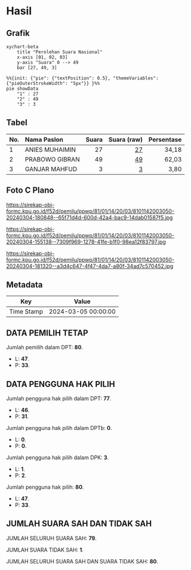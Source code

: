 # Hasil

## Grafik

```mermaid
xychart-beta
    title "Perolehan Suara Nasional"
    x-axis [01, 02, 03]
    y-axis "Suara" 0 --> 49
    bar [27, 49, 3]
```

```mermaid
%%{init: {"pie": {"textPosition": 0.5}, "themeVariables": {"pieOuterStrokeWidth": "5px"}} }%%
pie showData
    "1" : 27
    "2" : 49
    "3" : 3
```

## Tabel

| No. | Nama Paslon    | Suara | Suara (raw) | Persentase |
|:--- |:-------------- | -----:| -----------:| ----------:|
| 1   | ANIES MUHAIMIN | 27    | [27][p-1]   | 34,18      |
| 2   | PRABOWO GIBRAN | 49    | [49][p-2]   | 62,03      |
| 3   | GANJAR MAHFUD  | 3     | [3][p-3]    | 3,80       |


[p-1]: https://github.com/gigit-pemilu/pemilu-2024/blob/main/pilpres/hitung-suara/sub/81-maluku/sub/01-maluku-tengah/sub/14-salahutu/sub/2003-tulehu/sub/050-tps/sub/paslon-1.txt
[p-2]: https://github.com/gigit-pemilu/pemilu-2024/blob/main/pilpres/hitung-suara/sub/81-maluku/sub/01-maluku-tengah/sub/14-salahutu/sub/2003-tulehu/sub/050-tps/sub/paslon-2.txt
[p-3]: https://github.com/gigit-pemilu/pemilu-2024/blob/main/pilpres/hitung-suara/sub/81-maluku/sub/01-maluku-tengah/sub/14-salahutu/sub/2003-tulehu/sub/050-tps/sub/paslon-3.txt

## Foto C Plano

https://sirekap-obj-formc.kpu.go.id/f52d/pemilu/ppwp/81/01/14/20/03/8101142003050-20240304-180848--65f71d4d-600d-42a4-bac9-14dab01587f5.jpg

https://sirekap-obj-formc.kpu.go.id/f52d/pemilu/ppwp/81/01/14/20/03/8101142003050-20240304-155138--7309f969-1278-41fe-b1f0-98ea12f83797.jpg

https://sirekap-obj-formc.kpu.go.id/f52d/pemilu/ppwp/81/01/14/20/03/8101142003050-20240304-181320--a3d4c647-4f47-4da7-a80f-34ad7c570452.jpg


## Metadata

| Key        | Value               |
| ---------- | ------------------- |
| Time Stamp | 2024-03-05 00:00:00 |


## DATA PEMILIH TETAP

Jumlah pemilih dalam DPT: **80**.
 * L: **47**.
 * P: **33**.

## DATA PENGGUNA HAK PILIH

Jumlah pengguna hak pilih dalam DPT: **77**.
 * L: **46**.
 * P: **31**.

Jumlah pengguna hak pilih dalam DPTb: **0**.
 * L: **0**.
 * P: **0**.

Jumlah pengguna hak pilih dalam DPK: **3**.
 * L: **1**.
 * P: **2**.

Jumlah pengguna hak pilih: **80**.
 * L: **47**.
 * P: **33**.

## JUMLAH SUARA SAH DAN TIDAK SAH

JUMLAH SELURUH SUARA SAH: **79**.

JUMLAH SUARA TIDAK SAH: **1**.

JUMLAH SELURUH SUARA SAH DAN SUARA TIDAK SAH: **80**.


